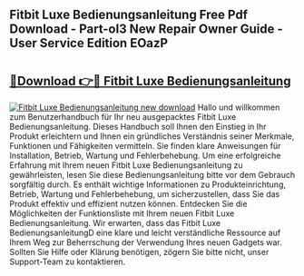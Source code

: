 ## Fitbit Luxe Bedienungsanleitung Free Pdf Download - Part-oI3 New Repair Owner Guide - User Service Edition EOazP

# <h2><a href="http://df1aykc.blite.top/?on=Fitbit+Luxe+Bedienungsanleitung">🔗Download 👉🔴 Fitbit Luxe Bedienungsanleitung</a></h2>

[![Fitbit Luxe Bedienungsanleitung new download](https://i.imgur.com/lujVjoI.png)](http://df1aykc.blite.top/?on=Fitbit+Luxe+Bedienungsanleitung)
Hallo und willkommen zum Benutzerhandbuch für Ihr neu ausgepacktes Fitbit Luxe Bedienungsanleitung. Dieses Handbuch soll Ihnen den Einstieg in Ihr Produkt erleichtern und Ihnen ein gründliches Verständnis seiner Merkmale, Funktionen und Fähigkeiten vermitteln. Sie finden klare Anweisungen für Installation, Betrieb, Wartung und Fehlerbehebung. Um eine erfolgreiche Erfahrung mit Ihrem neuen Fitbit Luxe Bedienungsanleitung zu gewährleisten, lesen Sie diese Bedienungsanleitung bitte vor dem Gebrauch sorgfältig durch. Es enthält wichtige Informationen zu Produkteinrichtung, Betrieb, Wartung und Fehlerbehebung, um sicherzustellen, dass Sie das Produkt effektiv und effizient nutzen können. Entdecken Sie die Möglichkeiten der Funktionsliste mit Ihrem neuen Fitbit Luxe Bedienungsanleitung. Wir erwarten, dass das Fitbit Luxe BedienungsanleitungD eine klare und leicht verständliche Ressource auf Ihrem Weg zur Beherrschung der Verwendung Ihres neuen Gadgets war. Sollten Sie Hilfe oder Klärung benötigen, zögern Sie bitte nicht, unser Support-Team zu kontaktieren.
